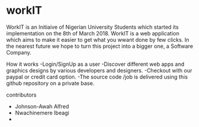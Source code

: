 # workIT
WorkIT is an Initiaive of Nigerian University Students which started its implementation on the 8th of March 2018. WorkIT is a web application which aims to make it easier to get what you wwant done by few clicks. In the nearest future we hope to turn this project into a bigger one, a Software Company.

How it works 
-Login/SignUp as a user
-Discover different web apps and graphics designs by various developers and designers. 
-Checkout with our paypal or credit card option.
-The source code /job is delivered using this github repository on a private base.

contributors 
- Johnson-Awah Alfred
- Nwachinemere Ibeagi
-
